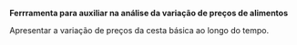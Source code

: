 **Ferrramenta para auxiliar na análise da variação de preços de alimentos** 

Apresentar a variação de preços da cesta básica ao longo do tempo.

